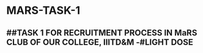 # MARS-TASK-1
##TASK 1 FOR RECRUITMENT PROCESS IN MaRS CLUB OF OUR COLLEGE, IIITD&amp;M
-#LIGHT DOSE
--
